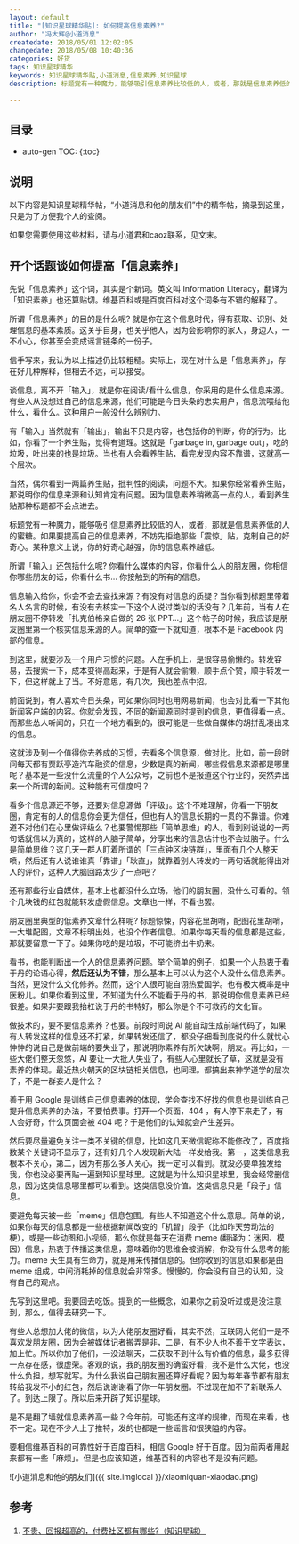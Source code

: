 ```yaml
---
layout: default
title: "[知识星球精华贴]: 如何提高信息素养?"
author: "冯大辉@小道消息"
createdate: 2018/05/01 12:02:05
changedate: 2018/05/08 10:40:36
categories: 好货
tags: 知识星球精华
keywords: 知识星球精华贴,小道消息,信息素养,知识星球
description: 标题党有一种魔力，能够吸引信息素养比较低的人，或者，那就是信息素养低的人的蜜糖。

---
```


## 目录
* auto-gen TOC:
{:toc}

## 说明

以下内容是知识星球精华帖，“小道消息和他的朋友们”中的精华帖，摘录到这里，只是为了方便我个人的查阅。

如果您需要使用这些材料，请与小道君和caoz联系，见文末。

## 开个话题谈如何提高「信息素养」

先说「信息素养」这个词，其实是个新词。英文叫 Information Literacy，翻译为「知识素养」也还算贴切。维基百科或是百度百科对这个词条有不错的解释了。

所谓「信息素养」的目的是什么呢? 就是你在这个信息时代，得有获取、识别、处理信息的基本素质。这关乎自身，也关乎他人，因为会影响你的家人，身边人，一不小心，你甚至会变成谣言链条的一份子。

信手写来，我认为以上描述仍比较粗糙。实际上，现在对什么是「信息素养」，存在好几种解释，但相去不远，可以接受。

谈信息，离不开「输入」，就是你在阅读/看什么信息，你采用的是什么信息来源。有些人从没想过自己的信息来源，他们可能是今日头条的忠实用户，信息流喂给他什么，看什么。这种用户一般没什么辨别力。

有「输入」当然就有「输出」，输出不只是内容，也包括你的判断，你的行为。比如，你看了一个养生贴，觉得有道理。这就是「garbage in, garbage out」，吃的垃圾，吐出来的也是垃圾。当也有人会看养生贴，看完发现内容不靠谱，这就高一个层次。

当然，偶尔看到一两篇养生贴，批判性的阅读，问题不大。如果你经常看养生贴，那说明你的信息来源和认知肯定有问题。因为信息素养稍微高一点的人，看到养生贴那种标题都不会点进去。

标题党有一种魔力，能够吸引信息素养比较低的人，或者，那就是信息素养低的人的蜜糖。如果要提高自己的信息素养，不妨先拒绝那些「震惊」贴，克制自己的好奇心。某种意义上说，你的好奇心越强，你的信息素养越低。

所谓「输入」还包括什么呢? 你看什么媒体的内容，你看什么人的朋友圈，你相信你哪些朋友的话，你看什么书… 你接触到的所有的信息。

信息输入给你，你会不会去查找来源？有没有对信息的质疑？当你看到标题里带着名人名言的时候，有没有去核实一下这个人说过类似的话没有？几年前，当有人在朋友圈不停转发「扎克伯格亲自做的 26 张 PPT…」这个帖子的时候，我应该是朋友圈里第一个核实信息来源的人。简单的查一下就知道，根本不是 Facebook 内部的信息。

到这里，就要涉及一个用户习惯的问题。人在手机上，是很容易偷懒的。转发容易，去搜索一下，成本变得高起来，于是有人就会偷懒，顺手点个赞，顺手转发一下，但这样就上了当。不好意思，有几次，我也差点中招。

前面说到，有人喜欢今日头条，可如果你同时也用网易新闻，也会对比看一下其他新闻客户端的内容。你就会发现，不同的新闻源同时提到的信息，更值得看一点。而那些怂人听闻的，只在一个地方看到的，很可能是一些做自媒体的胡拼乱凑出来的信息。

这就涉及到一个值得你去养成的习惯，去看多个信息源，做对比。比如，前一段时间每天都有贾跃亭造汽车融资的信息，少数是真的新闻，哪些假信息来源都是哪里呢？基本是一些没什么流量的个人公众号，之前也不是报道这个行业的，突然弄出来一个所谓的新闻。这种能有可信度吗？

看多个信息源还不够，还要对信息源做「评级」。这个不难理解，你看一下朋友圈，肯定有的人的信息你会更为信任，但也有人的信息长期的一贯的不靠谱。你难道不对他们在心里做评级么？也要警惕那些「简单思维」的人，看到别说说的一两句话就信以为真的，这样的人脑子简单，分享出来的信息估计也不会过脑子。什么是简单思维？这几天一群人盯着所谓的「三点钟区块链群」，里面有几个人整天喷，然后还有人说谁谁真「靠谱」「耿直」，就靠着别人转发的一两句话就能得出对人的评价，这种人大脑回路太少了一点吧？

还有那些行业自媒体，基本上也都没什么立场，他们的朋友圈，没什么可看的。领个几块钱的红包就能转发虚假信息。文章也一样，不看也罢。

朋友圈里典型的低素养文章什么样呢? 标题惊悚，内容花里胡哨，配图花里胡哨，一大堆配图，文章不标明出处，也没个作者信息。如果你每天看的信息都是这些，那就要留意一下了。如果你吃的是垃圾，不可能挤出牛奶来。

看书，也能判断出一个人的信息素养问题。举个简单的例子，如果一个人热衷于看于丹的论语心得，**然后还认为不错**，那么基本上可以认为这个人没什么信息素养。当然，更没什么文化修养。然而，这个人很可能自诩热爱国学。也有极大概率是中医粉儿。如果你看到这里，不知道为什么不能看于丹的书，那说明你信息素养已经很差。如果非要跟我抬杠说于丹的书特好，那么你是个不可救药的文化盲。

做技术的，要不要信息素养？也要。前段时间说 AI 能自动生成前端代码了，如果有人转发这样的信息还不打紧，如果转发还信了，都没仔细看到底说的什么就忧心忡忡的说自己是做前端的要失业了，那说明你素养有所欠缺啊，朋友。再比如，一些大佬们整天忽悠，AI 要让一大批人失业了，有些人心里就长了草，这就是没有素养的体现。最近热火朝天的区块链相关信息，也同理。都搞出来神学道学的层次了，不是一群妄人是什么？

善于用 Google 是训练自己信息素养的体现，学会查找不好找的信息也是训练自己提升信息素养的办法，不要怕费事。打开一个页面，404 ，有人停下来走了，有人会好奇，什么页面会被 404 呢？于是他们的认知就会产生差异。

然后要尽量避免关注一类不关键的信息，比如这几天微信昵称不能修改了，百度指数某个关键词不显示了，还有好几个人发现新大陆一样发给我。第一，这类信息我根本不关心，第二，因为有那么多人关心，我一定可以看到。就没必要单独发给我，你也没必要再贴一遍到知识星球里。这就是为什么知识星球里，我会经常删信息，因为这类信息哪里都可以看到。这类信息没价值。这类信息只是「段子」信息。

要避免每天被一些「meme」信息包围。有些人不知道这个什么意思。简单的说，如果你每天的信息都是一些根据新闻改变的「机智」段子（比如昨天劳动法的梗），或是一些动图和小视频，那么你就是每天在消费 meme (翻译为：迷因、模因）信息，热衷于传播这类信息，意味着你的思维会被消解，你没有什么思考的能力。meme 天生具有生命力，就是用来传播信息的。但你收到的信息如果都是由 meme 组成，中间消耗掉的信息就会非常多。慢慢的，你会没有自己的认知，没有自己的观点。

先写到这里吧。我要回去吃饭。提到的一些概念，如果你之前没听过或是没注意到，那么，值得去研究一下。

有些人总想加大佬的微信，以为大佬朋友圈好看，其实不然，互联网大佬们一是不喜欢发朋友圈，因为会被媒体记者搬弄是非，二是，有不少人也不善于文字表达，加上忙。所以你加了他们，一没法聊天，二获取不到什么有价值的信息，最多获得一点存在感，很虚荣。客观的说，我的朋友圈的确蛮好看，我不是什么大佬，也没什么负担，想写就写。为什么我说自己朋友圈还算好看呢？因为每年春节都有朋友转给我发不小的红包，然后说谢谢看了你一年朋友圈。不过现在加不了新联系人了。到达上限了。所以后来开辟了知识星球。

是不是翻了墙就信息素养高一些？今年前，可能还有这样的规律，而现在来看，也不一定。现在不少人上了推特，发的也都是一些谣言和很狭隘的内容。

要相信维基百科的可靠性好于百度百科，相信 Google 好于百度。因为前两者用起来都有一些「麻烦」。但是也应该知道，维基百科的内容也不是没有问题。

![小道消息和他的朋友们]({{ site.imglocal }}/xiaomiquan-xiaodao.png)

## 参考

1. [不贵、回报超高的，付费社区都有哪些?（知识星球）][1]

[1]: http://www.lijiaocn.com/%E5%A5%BD%E8%B4%A7/2018/04/25/fu-fei-she-que.html "不贵、回报超高的，付费社区都有哪些?（知识星球）" 

